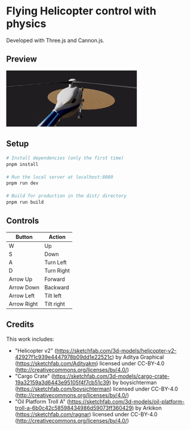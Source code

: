 # Flying Helicopter control with physics

Developed with Three.js and Cannon.js.

## Preview

<div style="width:350px">

![Preview](readme/helicopter.png?raw=true 'Cover')
</div>

## Setup

``` bash
# Install dependencies (only the first time)
pnpm install

# Run the local server at localhost:8080
pnpm run dev

# Build for production in the dist/ directory
pnpm run build
```

## Controls

| Button      | Action     |
| ----------- | -----------|
| W           | Up         |
| S           | Down       |
| A           | Turn Left  |
| D           | Turn Right |
| Arrow Up    | Forward    |
| Arrow Down  | Backward   |
| Arrow Left  | Tilt left  |
| Arrow Right | Tilt right |

## Credits 

This work includes: 

- "Helicopter v2" (https://sketchfab.com/3d-models/helicopter-v2-42927f1c939e4447978b09dd1e22521c) by Aditya Graphical (https://sketchfab.com/Adityakm) licensed under CC-BY-4.0 (http://creativecommons.org/licenses/by/4.0/)
- "Cargo Crate" (https://sketchfab.com/3d-models/cargo-crate-19a32159a3d6443e95105f4f7cb51c39) by boysichterman (https://sketchfab.com/boysichterman) licensed under CC-BY-4.0 (http://creativecommons.org/licenses/by/4.0/)
- "Oil Platform Troll A" (https://sketchfab.com/3d-models/oil-platform-troll-a-6b0c42c58598434986d59073ff360429) by Arkikon (https://sketchfab.com/ragnar) licensed under CC-BY-4.0 (http://creativecommons.org/licenses/by/4.0/)
